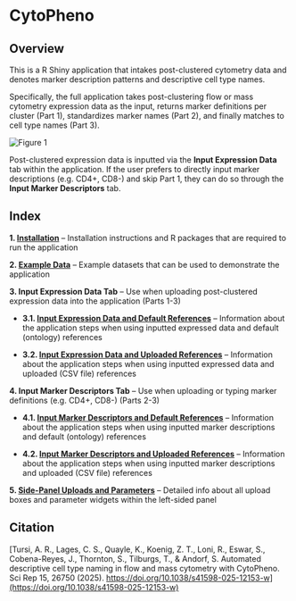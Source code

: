 
# CytoPheno 

## Overview
This is a R Shiny application that intakes post-clustered cytometry data and denotes marker description patterns and descriptive cell type names.

Specifically, the full application takes post-clustering flow or mass cytometry expression data as the input, returns marker definitions per cluster (Part 1), standardizes marker names (Part 2), and finally matches to cell type names (Part 3). 

![Figure 1](https://github.com/user-attachments/assets/fd6ec134-f358-43cd-b891-cce9790c5bf2)


Post-clustered expression data is inputted via the **Input Expression Data** tab within the application. If the user prefers to directly input marker descriptions (e.g. CD4+, CD8-) and skip Part 1, they can do so through the **Input Marker Descriptors** tab.


## Index
**1. [Installation](https://github.com/AndorfLab/CytoPheno/wiki/1.-Installation)** – Installation instructions and R packages that are required to run the application  

**2. [Example Data](https://github.com/AndorfLab/CytoPheno/wiki/2.-Example-Data)** – Example datasets that can be used to demonstrate the application   

**3. Input Expression Data Tab** – Use when uploading post-clustered expression data into the application (Parts 1-3)  

* **3.1. [Input Expression Data and Default References](https://github.com/AndorfLab/CytoPheno/wiki/3.1.-Input-Expression-Data-and-Default-References)** – Information about the application steps when using inputted expressed data and default (ontology) references
  
* **3.2. [Input Expression Data and Uploaded References](https://github.com/AndorfLab/CytoPheno/wiki/3.2.-Input-Expression-Data-and-Uploaded-References)** – Information about the application steps when using inputted expressed data and uploaded (CSV file) references
  
**4. Input Marker Descriptors Tab** – Use when uploading or typing marker definitions (e.g. CD4+, CD8-) (Parts 2-3)  

* **4.1. [Input Marker Descriptors and Default References](https://github.com/AndorfLab/CytoPheno/wiki/4.1.-Input-Marker-Descriptors-and-Default-References)** – Information about the application steps when using inputted marker descriptions and default (ontology) references  

* **4.2. [Input Marker Descriptors and Uploaded References](https://github.com/AndorfLab/CytoPheno/wiki/4.2.-Input-Marker-Descriptors-and-Uploaded-References)** – Information about the application steps when using inputted marker descriptions and uploaded (CSV file) references  

**5. [Side-Panel Uploads and Parameters](https://github.com/AndorfLab/CytoPheno/wiki/5.-Side-Panel-Uploads-and-Parameters)** – Detailed info about all upload boxes and parameter widgets within the left-sided panel  

## Citation
[Tursi, A. R., Lages, C. S., Quayle, K., Koenig, Z. T., Loni, R., Eswar, S., Cobena-Reyes, J., Thornton, S., Tilburgs, T., & Andorf, S. Automated descriptive cell type naming in flow and mass cytometry with CytoPheno. Sci Rep 15, 26750 (2025). https://doi.org/10.1038/s41598-025-12153-w](https://doi.org/10.1038/s41598-025-12153-w)


